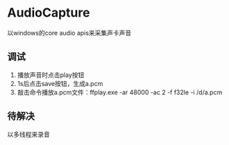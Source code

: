 # AudioCapture

以windows的core audio apis来采集声卡声音

## 调试

1. 播放声音时点击play按钮
1. 1s后点击save按钮，生成a.pcm
1. 敲击命令播放a.pcm文件：ffplay.exe -ar 48000 -ac 2 -f f32le -i /d/a.pcm

## 待解决

以多线程来录音
